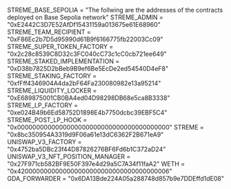 STREME_BASE_SEPOLIA = "The follwing are the addresses of the contracts deployed on Base Sepolia network"
STREME_ADMIN = "0xE2442C3D7E52AfDf15431159a013675e61E68960"
STREME_TEAM_RECIPIENT = "0xF86Ec2b7D5d95990d61B9f6166775fb22003Cc09"
STREME_SUPER_TOKEN_FACTORY = "0x2c28c8539C8D32c3FC040cC73c1cC0cb721ee649"
STREME_STAKED_IMPLEMENTATION = "0xD38b7825D2bBeb9B9ef6Be5EcDe2ed54540D4eF8"
STREME_STAKING_FACTORY = "0xfFff4346904A4da2bF64Fa230080982e13a95214"
STREME_LIQUIDITY_LOCKER = "0xE689875001CB0BA4ed04D98298DB68e5ca8B3338"
STREME_LP_FACTORY = "0xe024B49b6Ed58752D1898E4b7750dcbc39EBF5C4"
STREME_POST_LP_HOOK = "0x0000000000000000000000000000000000000000"
STREME = "0x8bc350954A3319d9F06a61e13dC6362F2B671eA9"
UNISWAP_V3_FACTORY = "0x4752ba5DBc23f44D87826276BF6Fd6b1C372aD24"
UNISWAP_V3_NFT_POSITION_MANAGER = "0x27F971cb582BF9E50F397e4d29a5C7A34f11faA2"
WETH = "0x4200000000000000000000000000000000000006"
GDA_FORWARDER = "0x6DA13Bde224A05a288748d857b9e7DDEffd1dE08"